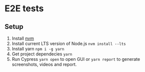 # E2E tests

## Setup
1. Install [nvm](https://github.com/nvm-sh/nvm)
2. Install current LTS version of Node.js `nvm install --lts`
3. Install yarn `npm i -g yarn`
4. Get project dependecies `yarn`
5. Run Cypress `yarn open` to open GUI or `yarn report` to generate screenshots, videos and report.
